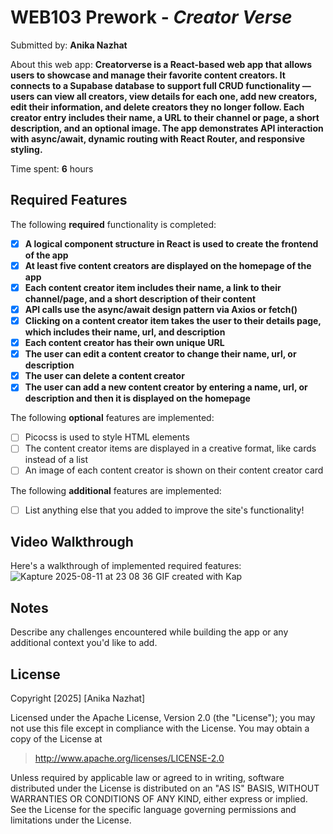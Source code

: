 # WEB103 Prework - *Creator Verse*

Submitted by: **Anika Nazhat**

About this web app: **Creatorverse is a React-based web app that allows users to showcase and manage their favorite content creators. It connects to a Supabase database to support full CRUD functionality — users can view all creators, view details for each one, add new creators, edit their information, and delete creators they no longer follow. Each creator entry includes their name, a URL to their channel or page, a short description, and an optional image. The app demonstrates API interaction with async/await, dynamic routing with React Router, and responsive styling.**

Time spent: **6** hours

## Required Features

The following **required** functionality is completed:

<!-- 👉🏿👉🏿👉🏿 Make sure to check off completed functionality below -->
- [X] **A logical component structure in React is used to create the frontend of the app**
- [X] **At least five content creators are displayed on the homepage of the app**
- [X] **Each content creator item includes their name, a link to their channel/page, and a short description of their content**
- [X] **API calls use the async/await design pattern via Axios or fetch()**
- [X] **Clicking on a content creator item takes the user to their details page, which includes their name, url, and description**
- [X] **Each content creator has their own unique URL**
- [X] **The user can edit a content creator to change their name, url, or description**
- [X] **The user can delete a content creator**
- [X] **The user can add a new content creator by entering a name, url, or description and then it is displayed on the homepage**

The following **optional** features are implemented:

- [ ] Picocss is used to style HTML elements
- [ ] The content creator items are displayed in a creative format, like cards instead of a list
- [ ] An image of each content creator is shown on their content creator card

The following **additional** features are implemented:

* [ ] List anything else that you added to improve the site's functionality!

## Video Walkthrough

Here's a walkthrough of implemented required features:
![Kapture 2025-08-11 at 23 08 36](https://github.com/user-attachments/assets/b595f3d4-dd3a-474d-aa3d-fa512a3d82db)
GIF created with Kap
## Notes

Describe any challenges encountered while building the app or any additional context you'd like to add.

## License

Copyright [2025] [Anika Nazhat]

Licensed under the Apache License, Version 2.0 (the "License"); you may not use this file except in compliance with the License. You may obtain a copy of the License at

> http://www.apache.org/licenses/LICENSE-2.0

Unless required by applicable law or agreed to in writing, software distributed under the License is distributed on an "AS IS" BASIS, WITHOUT WARRANTIES OR CONDITIONS OF ANY KIND, either express or implied. See the License for the specific language governing permissions and limitations under the License.
